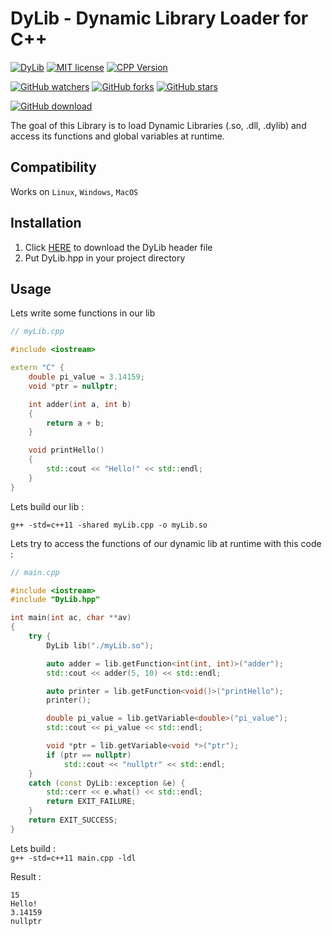 # DyLib - Dynamic Library Loader for C++  
[![DyLib](https://img.shields.io/badge/DyLib-v0.4-blue.svg)](https://github.com/tocola/DyLib)
[![MIT license](https://img.shields.io/badge/License-MIT-orange.svg)](https://github.com/tocola/DyLib/blob/main/LICENSE)
[![CPP Version](https://img.shields.io/badge/C++-11/14/17/20-darkgreen.svg)](https://isocpp.org/)

[![GitHub watchers](https://img.shields.io/github/watchers/tocola/DyLib.svg?style=social&label=Watch&maxAge=2592000)](https://github.com/tocola/DyLib/watchers/)
[![GitHub forks](https://img.shields.io/github/forks/tocola/DyLib.svg?style=social&label=Fork&maxAge=2592000)](https://github.com/tocola/DyLib/network/members/)
[![GitHub stars](https://img.shields.io/github/stars/tocola/DyLib.svg?style=social&label=Star&maxAge=2592000)](https://github.com/tocola/DyLib/stargazers/)

[![GitHub download](https://img.shields.io/github/downloads/tocola/DyLib/total?style=for-the-badge)](https://github.com/tocola/DyLib/releases/download/v0.4/DyLib.hpp)

The goal of this Library is to load Dynamic Libraries (.so, .dll, .dylib) and access its functions and global variables at runtime.

## Compatibility
Works on `Linux`, `Windows`, `MacOS`

## Installation

1. Click [HERE](https://github.com/tocola/DyLib/releases/download/v0.4/DyLib.hpp) to download the DyLib header file
2. Put DyLib.hpp in your project directory

## Usage

Lets write some functions in our lib
```c++
// myLib.cpp

#include <iostream>

extern "C" {
    double pi_value = 3.14159;
    void *ptr = nullptr;

    int adder(int a, int b)
    {
        return a + b;
    }

    void printHello()
    {
        std::cout << "Hello!" << std::endl;
    }
}
```

Lets build our lib :  

`g++ -std=c++11 -shared myLib.cpp -o myLib.so`

Lets try to access the functions of our dynamic lib at runtime with this code :
```c++
// main.cpp

#include <iostream>
#include "DyLib.hpp"

int main(int ac, char **av)
{
    try {
        DyLib lib("./myLib.so");

        auto adder = lib.getFunction<int(int, int)>("adder");
        std::cout << adder(5, 10) << std::endl;

        auto printer = lib.getFunction<void()>("printHello");
        printer();

        double pi_value = lib.getVariable<double>("pi_value");
        std::cout << pi_value << std::endl;

        void *ptr = lib.getVariable<void *>("ptr");
        if (ptr == nullptr)
            std::cout << "nullptr" << std::endl;
    }
    catch (const DyLib::exception &e) {
        std::cerr << e.what() << std::endl;
        return EXIT_FAILURE;
    }
    return EXIT_SUCCESS;
}
```

Lets build :  
`g++ -std=c++11 main.cpp -ldl`

Result :
```
15
Hello!
3.14159
nullptr
```
